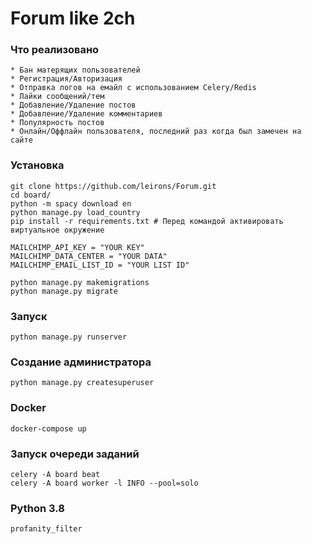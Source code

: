 # Forum like 2ch

### Что реализовано
```
* Бан матерящих пользователей
* Регистрация/Авторизация
* Отправка логов на емайл с использованием Celery/Redis
* Лайки сообщений/тем
* Добавление/Удаление постов
* Добавление/Удаление комментариев
* Популярность постов
* Онлайн/Оффлайн пользователя, последний раз когда был замечен на сайте
```



### Установка
```
git clone https://github.com/leirons/Forum.git
cd board/
python -m spacy download en
python manage.py load_country
pip install -r requirements.txt # Перед командой активировать виртуальное окружение

MAILCHIMP_API_KEY = "YOUR KEY"
MAILCHIMP_DATA_CENTER = "YOUR DATA"
MAILCHIMP_EMAIL_LIST_ID = "YOUR LIST ID"

python manage.py makemigrations
python manage.py migrate
```


### Запуск
```
python manage.py runserver
```

### Cоздание администратора
```
python manage.py createsuperuser
```

### Docker
```
docker-compose up
```

### Запуск очереди заданий
```
celery -A board beat 
celery -A board worker -l INFO --pool=solo
```

### Python 3.8
```
profanity_filter
```

